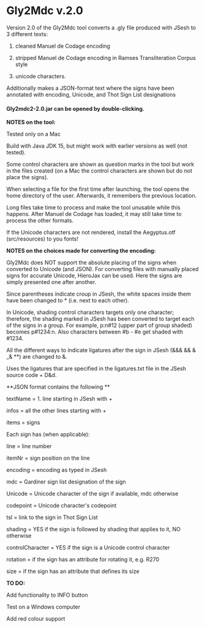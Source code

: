 # Gly2Mdc v.2.0


Version 2.0 of the Gly2Mdc tool converts a .gly file produced with JSesh to 3 different texts:
                
1. cleaned Manuel de Codage encoding

2. stripped Manuel de Codage encoding in Ramses Transliteration Corpus style

3. unicode characters.

Additionally makes a JSON-format text where the signs have been annotated with encoding, Unicode, and Thot Sign List designations


#### Gly2mdc2-2.0.jar can be opened by double-clicking.


**NOTES on the tool:**

Tested only on a Mac

Build with Java JDK 15, but might work with earlier versions as well (not tested).

Some control characters are shown as question marks in the tool but work in the files created (on a Mac the control characters are shown but do not place the signs).

When selecting a file for the first time after launching, the tool opens the home directory of the user. Afterwards, it remembers the previous location.

Long files take time to process and make the tool unusable while this happens. After Manuel de Codage has loaded, it may still take time to process the other formats.

If the Unicode characters are not rendered, install the Aegyptus.otf (src/resources) to you fonts!

**NOTES on the choices made for converting the encoding:**

Gly2Mdc does NOT support the absolute placing of the signs when converted to Unicode (and JSON). For converting files with manually placed signs for accurate Unicode, HieroJax can be used. Here the signs are simply presented one after another.

Since parentheses indicate croup in JSesh, the white spaces inside them have been changed to * (i.e. next to each other).

In Unicode, shading control characters targets only one character; therefore, the shading marked in JSesh has been converted to target each of the signs in a group. For example, p:n#12 (upper part of group shaded) becomes p#1234:n. Also characters between #b - #e get shaded with #1234.

All the different ways to indicate ligatures after the sign in JSesh (&&& && & _& **) are changed to &.

Uses the ligatures that are specified in the ligatures.txt file in the JSesh source code + D&d.

**JSON format contains the following **

textName = 1. line starting in JSesh with +

infos 	= all the other lines starting with +

items	= signs

Each sign has (when applicable):

line		= line number

itemNr	= sign position on the line

encoding	= encoding as typed in JSesh

mdc		= Gardiner sign list designation of the sign

Unicode	= Unicode character of the sign if available, mdc otherwise

codepoint	= Unicode character's codepoint

tsl		= link to the sign in Thot Sign List

shading	= YES if the sign is followed by shading that applies to it, NO otherwise

controlCharacter	= YES if the sign is a Unicode control character

rotation	= if the sign has an attribute for rotating it, e.g. R270

size		= if the sign has an attribute that defines its size


**TO DO:**

Add functionality to INFO button

Test on a Windows computer

Add red colour support

